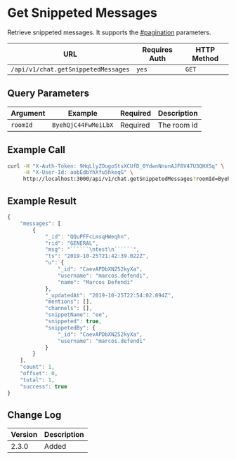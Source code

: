 # Get Snippeted Messages

Retrieve snippeted messages.  It supports the [#pagination](../../../#pagination "mention") parameters.

| URL                                 | Requires Auth | HTTP Method |
| ----------------------------------- | ------------- | ----------- |
| `/api/v1/chat.getSnippetedMessages` | `yes`         | `GET`       |

## Query Parameters

| Argument | Example             | Required | Description |
| -------- | ------------------- | -------- | ----------- |
| `roomId` | `ByehQjC44FwMeiLbX` | Required | The room id |

## Example Call

```bash
curl -H "X-Auth-Token: 9HqLlyZOugoStsXCUfD_0YdwnNnunAJF8V47U3QHXSq" \
     -H "X-User-Id: aobEdbYhXfu5hkeqG" \
     http://localhost:3000/api/v1/chat.getSnippetedMessages?roomId=ByehQjC44FwMeiLbX
```

## Example Result

```````javascript
{
    "messages": [
        {
            "_id": "QQuPFFcLmsqHWeqhn",
            "rid": "GENERAL",
            "msg": "``````\ntest\n``````",
            "ts": "2019-10-25T21:42:39.022Z",
            "u": {
                "_id": "CaevAPDbXN252kyXa",
                "username": "marcos.defendi",
                "name": "Marcos Defendi"
            },
            "_updatedAt": "2019-10-25T22:54:02.094Z",
            "mentions": [],
            "channels": [],
            "snippetName": "ee",
            "snippeted": true,
            "snippetedBy": {
                "_id": "CaevAPDbXN252kyXa",
                "username": "marcos.defendi"
            }
        }
    ],
    "count": 1,
    "offset": 0,
    "total": 1,
    "success": true
}
```````

## Change Log

| Version | Description |
| ------- | ----------- |
| 2.3.0   | Added       |
